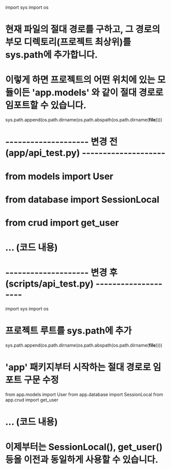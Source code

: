 import sys
import os

# 현재 파일의 절대 경로를 구하고, 그 경로의 부모 디렉토리(프로젝트 최상위)를 sys.path에 추가합니다.
# 이렇게 하면 프로젝트의 어떤 위치에 있는 모듈이든 'app.models' 와 같이 절대 경로로 임포트할 수 있습니다.
sys.path.append(os.path.dirname(os.path.abspath(os.path.dirname(__file__))))

# -------------------- 변경 전 (app/api_test.py) --------------------
# from models import User
# from database import SessionLocal
# from crud import get_user

# ... (코드 내용)


# -------------------- 변경 후 (scripts/api_test.py) --------------------
import sys
import os

# 프로젝트 루트를 sys.path에 추가
sys.path.append(os.path.dirname(os.path.abspath(os.path.dirname(__file__))))

# 'app' 패키지부터 시작하는 절대 경로로 임포트 구문 수정
from app.models import User
from app.database import SessionLocal
from app.crud import get_user

# ... (코드 내용)
# 이제부터는 SessionLocal(), get_user() 등을 이전과 동일하게 사용할 수 있습니다.
